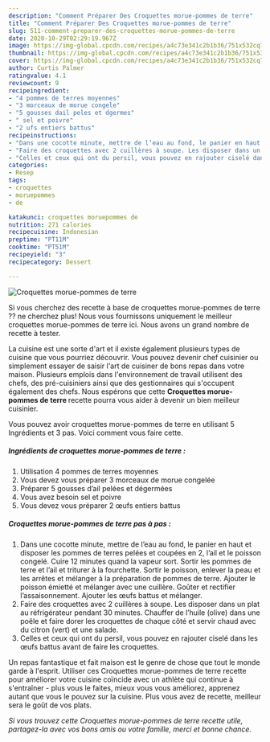 ```yaml
---
description: "Comment Préparer Des Croquettes morue-pommes de terre"
title: "Comment Préparer Des Croquettes morue-pommes de terre"
slug: 511-comment-preparer-des-croquettes-morue-pommes-de-terre
date: 2020-10-29T02:29:19.967Z
image: https://img-global.cpcdn.com/recipes/a4c73e341c2b1b36/751x532cq70/croquettes-morue-pommes-de-terre-photo-principale-de-la-recette.jpg
thumbnail: https://img-global.cpcdn.com/recipes/a4c73e341c2b1b36/751x532cq70/croquettes-morue-pommes-de-terre-photo-principale-de-la-recette.jpg
cover: https://img-global.cpcdn.com/recipes/a4c73e341c2b1b36/751x532cq70/croquettes-morue-pommes-de-terre-photo-principale-de-la-recette.jpg
author: Curtis Palmer
ratingvalue: 4.1
reviewcount: 9
recipeingredient:
- "4 pommes de terres moyennes"
- "3 morceaux de morue congele"
- "5 gousses dail peles et dgermes"
- " sel et poivre"
- "2 ufs entiers battus"
recipeinstructions:
- "Dans une cocotte minute, mettre de l’eau au fond, le panier en haut et disposer les pommes de terres pelées et coupées en 2, l’ail et le poisson congelé. Cuire 12 minutes quand la vapeur sort. Sortir les pommes de terre et l’ail et triturer à la fourchette. Sortir le poisson, enlever la peau et les arrêtes et mélanger à la préparation de pommes de terre. Ajouter le poisson émietté et mélanger avec une cuillère. Goûter et rectifier l’assaisonnement. Ajouter les œufs battus et mélanger."
- "Faire des croquettes avec 2 cuillères à soupe. Les disposer dans un plat au réfrigérateur pendant 30 minutes. Chauffer de l’huile (olive) dans une poêle et faire dorer les croquettes de chaque côté et servir chaud avec du citron (vert) et une salade."
- "Celles et ceux qui ont du persil, vous pouvez en rajouter ciselé dans les œufs battus avant de faire les croquettes."
categories:
- Resep
tags:
- croquettes
- moruepommes
- de

katakunci: croquettes moruepommes de 
nutrition: 271 calories
recipecuisine: Indonesian
preptime: "PT11M"
cooktime: "PT51M"
recipeyield: "3"
recipecategory: Dessert

---
```



![Croquettes morue-pommes de terre](https://img-global.cpcdn.com/recipes/a4c73e341c2b1b36/751x532cq70/croquettes-morue-pommes-de-terre-photo-principale-de-la-recette.jpg)

Si vous cherchez des recette à base de croquettes morue-pommes de terre ?? ne cherchez plus! Nous vous fournissons uniquement le meilleur croquettes morue-pommes de terre ici. Nous avons un grand nombre de recette à tester.

La cuisine est une sorte d'art et il existe également plusieurs types de cuisine que vous pourriez découvrir. Vous pouvez devenir chef cuisinier ou simplement essayer de saisir l'art de cuisiner de bons repas dans votre maison. Plusieurs emplois dans l'environnement de travail utilisent des chefs, des pré-cuisiniers ainsi que des gestionnaires qui s'occupent également des chefs. Nous espérons que cette <strong> Croquettes morue-pommes de terre </strong> recette pourra vous aider à devenir un bien meilleur cuisinier.

<!--inarticleads1-->

Vous pouvez avoir croquettes morue-pommes de terre en utilisant 5 Ingrédients et 3 pas. Voici comment vous faire cette.

##### Ingrédients de croquettes morue-pommes de terre :

1. Utilisation 4 pommes de terres moyennes
1. Vous devez vous préparer 3 morceaux de morue congelée
1. Préparer 5 gousses d’ail pelées et dégermées
1. Vous avez besoin  sel et poivre
1. Vous devez vous préparer 2 œufs entiers battus




<!--inarticleads2-->

##### Croquettes morue-pommes de terre pas à pas :

1. Dans une cocotte minute, mettre de l’eau au fond, le panier en haut et disposer les pommes de terres pelées et coupées en 2, l’ail et le poisson congelé. Cuire 12 minutes quand la vapeur sort. Sortir les pommes de terre et l’ail et triturer à la fourchette. Sortir le poisson, enlever la peau et les arrêtes et mélanger à la préparation de pommes de terre. Ajouter le poisson émietté et mélanger avec une cuillère. Goûter et rectifier l’assaisonnement. Ajouter les œufs battus et mélanger.
1. Faire des croquettes avec 2 cuillères à soupe. Les disposer dans un plat au réfrigérateur pendant 30 minutes. Chauffer de l’huile (olive) dans une poêle et faire dorer les croquettes de chaque côté et servir chaud avec du citron (vert) et une salade.
1. Celles et ceux qui ont du persil, vous pouvez en rajouter ciselé dans les œufs battus avant de faire les croquettes.




<!--inarticleads1-->

<p>
Un repas fantastique et fait maison est le genre de chose que tout le monde garde à l'esprit. Utiliser ces Croquettes morue-pommes de terre recette pour améliorer votre cuisine coïncide avec un athlète qui continue à s'entraîner - plus vous le faites, mieux vous vous améliorez, apprenez autant que vous le pouvez sur la cuisine. Plus vous avez de recette, meilleur sera le goût de vos plats.
</p>

<p>
<i>Si vous trouvez cette Croquettes morue-pommes de terre recette utile, partagez-la avec vos bons amis ou votre famille, merci et bonne chance.</i>
</p>
